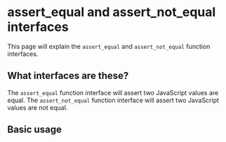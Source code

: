 # assert_equal and assert_not_equal interfaces

This page will explain the `assert_equal` and `assert_not_equal` function interfaces.

## What interfaces are these?

The `assert_equal` function interface will assert two JavaScript values are equal. The `assert_not_equal` function interface will assert two JavaScript values are not equal.

## Basic usage


